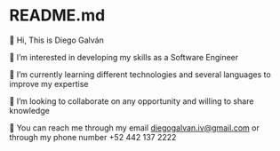 # README.md

🔷 Hi, This is Diego Galván

🔷 I’m interested in developing my skills as a Software Engineer

🔷 I’m currently learning different technologies and several languages to improve my expertise

🔷 I’m looking to collaborate on any opportunity and willing to share knowledge

🔷 You can reach me through my email diegogalvan.iv@gmail.com or through my phone number +52 442 137 2222
